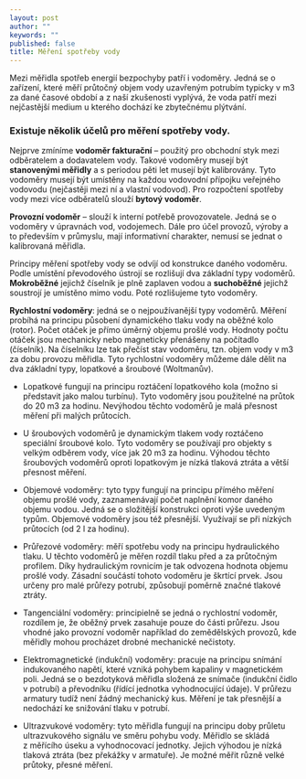 ```yaml
---
layout: post
author: ""
keywords: ""
published: false
title: Měření spotřeby vody
---
```


Mezi měřidla spotřeb energií bezpochyby patří i vodoměry. Jedná se o zařízení, které měří průtočný objem vody uzavřeným potrubím typicky v m3 za dané časové období a z naší zkušenosti vyplývá, že voda patří mezi nejčastější medium u kterého dochází ke zbytečnému plýtvání.

### Existuje několik účelů pro měření spotřeby vody.

Nejprve zmíníme **vodoměr fakturační** – použitý pro obchodní styk mezi odběratelem 
a dodavatelem vody. Takové vodoměry musejí být **stanovenými měřidly** a s periodou pěti let musejí být kalibrovány. Tyto vodoměry musejí být umístěny na každou vodovodní přípojku veřejného vodovodu (nejčastěji mezi ní a vlastní vodovod). Pro rozpočtení spotřeby vody mezi více odběratelů slouží **bytový vodoměr**.

**Provozní vodoměr** – slouží k interní potřebě provozovatele. Jedná se o vodoměry v úpravnách vod, vodojemech. Dále pro účel provozů, výroby a to především v průmyslu, mají informativní charakter, nemusí se jednat o kalibrovaná měřidla.

Principy měření spotřeby vody se odvíjí od konstrukce daného vodoměru. Podle umístění převodového ústrojí se rozlišují dva základní typy vodoměrů. **Mokroběžné** jejichž číselník je plně zaplaven vodou a **suchoběžné** jejichž soustrojí je umístěno mimo vodu. Poté rozlišujeme tyto vodoměry.

**Rychlostní vodoměry**: jedná se o nejpoužívanější typy vodoměrů. Měření probíhá na principu působení dynamického tlaku vody na oběžné kolo (rotor). Počet otáček je přímo úměrný objemu prošlé vody. Hodnoty počtu otáček jsou mechanicky nebo magneticky přenášeny na počítadlo (číselník). Na číselníku lze tak přečíst stav vodoměru, tzn. objem vody v m3 za dobu provozu měřidla. Tyto rychlostní vodoměry můžeme dále dělit na dva základní typy, lopatkové a šroubové (Woltmanův). 

- Lopatkové fungují na principu roztáčení lopatkového kola (možno si představit jako malou turbínu). Tyto vodoměry jsou použitelné na průtok do 20 m3 za hodinu. Nevýhodou těchto vodoměrů je malá přesnost měření při malých průtocích.

- U šroubových vodoměrů je dynamickým tlakem vody roztáčeno speciální šroubové kolo. Tyto vodoměry se používají pro objekty s velkým odběrem vody, více jak 20 m3 za hodinu. Výhodou těchto šroubových vodoměrů oproti lopatkovým je nízká tlaková ztráta a větší přesnost měření.

- Objemové vodoměry: tyto typy fungují na principu přímého měření objemu prošlé vody, zaznamenávají počet naplnění komor daného objemu vodou. Jedná se o složitější konstrukci oproti výše uvedeným typům. Objemové vodoměry jsou též přesnější. Využívají se při nízkých průtocích (od 2 l za hodinu).

- Průřezové vodoměry: měří spotřebu vody na principu hydraulického tlaku. U těchto vodoměrů je měřen rozdíl tlaku před a za průtočným profilem. Díky hydraulickým rovnicím je tak odvozena hodnota objemu prošlé vody. Zásadní součástí tohoto vodoměru je škrtící prvek. Jsou určeny pro malé průřezy potrubí, způsobují poměrně značné tlakové ztráty.

- Tangenciální vodoměry: principielně se jedná o rychlostní vodoměr, rozdílem je, že oběžný prvek zasahuje pouze do části průřezu. Jsou vhodné jako provozní vodoměr například do zemědělských provozů, kde měřidly mohou procházet drobné mechanické nečistoty.

- Elektromagnetické (indukční) vodoměry: pracuje na principu snímání indukovaného napětí, které vzniká pohybem kapaliny v magnetickém poli. Jedná se o bezdotyková měřidla složená ze snímače (indukční čidlo v potrubí) a převodníku (řídící jednotka vyhodnocující údaje). V průřezu armatury tudíž není žádný mechanický kus. Měření je tak přesnější a nedochází ke snižování tlaku v potrubí.

- Ultrazvukové vodoměry: tyto měřidla fungují na principu doby průletu ultrazvukového signálu ve směru pohybu vody. Měřidlo se skládá z měřícího úseku a vyhodnocovací jednotky. Jejich výhodou je nízká tlaková ztráta (bez překážky v armatuře). Je možné měřit různě velké průtoky, přesné měření.
